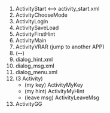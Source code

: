1. ActivityStart <--> activity_start.xml
2. ActivityChooseMode
3. ActivityLogin
4. ActivitySaveLoad
5. ActivityFirstHint
6. ActivityMain
7. ActivityVRAR (jump to another APP)
8. (--)
9. dialog_hint.xml
10. dialog_msg.xml
11. dialog_menu.xml
12. (3 Activity)
    - (my key) ActivityMyKey
    - (my hint) ActivityMyHint
    - (leave msg) ActivityLeaveMsg
13. ActivityGG
